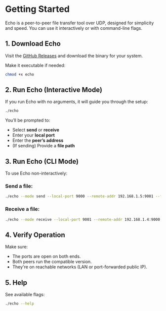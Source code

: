 # Getting Started

Echo is a peer-to-peer file transfer tool over UDP, designed for simplicity and speed. You can use it interactively or with command-line flags.

## 1. Download Echo

Visit the [GitHub Releases](https://github.com/IdanKoblik/Echo/releases) and download the binary for your system.

Make it executable if needed:

```bash
chmod +x echo
```

## 2. Run Echo (Interactive Mode)

If you run Echo with no arguments, it will guide you through the setup:

```bash
./echo
```

You’ll be prompted to:

- Select **send** or **receive**
- Enter your **local port**
- Enter the **peer’s address**
- (If sending) Provide a **file path**

## 3. Run Echo (CLI Mode)

To use Echo non-interactively:

### Send a file:

```bash
./echo --mode send --local-port 9000 --remote-addr 192.168.1.5:9001 --file mydoc.pdf
```

### Receive a file:

```bash
./echo --mode receive --local-port 9001 --remote-addr 192.168.1.4:9000
```

## 4. Verify Operation

Make sure:

- The ports are open on both ends.
- Both peers run the compatible version.
- They're on reachable networks (LAN or port-forwarded public IP).

## 5. Help

See available flags:

```bash
./echo --help
```
